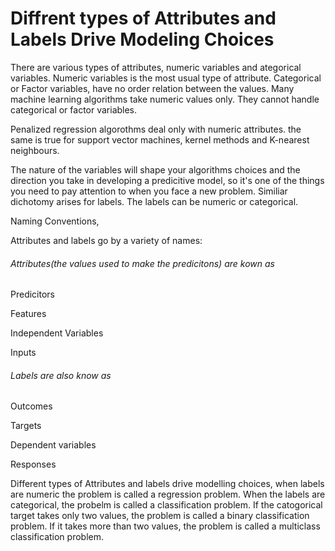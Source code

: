 # Diffrent types of Attributes and Labels Drive Modeling Choices

There are various types of attributes, numeric variables and ategorical variables. Numeric variables is the most usual type of attribute. Categorical or Factor variables, have no order relation between the values. Many machine learning algorithms take numeric values only. They cannot handle categorical or factor variables.

Penalized regression algorothms deal only with numeric attributes. the same is true for support vector machines, kernel methods and K-nearest neighbours. 

The nature of the variables will shape your algorithms choices and the direction you take in developing a predicitive model, so it's one of the things you need to pay attention to when you face a new problem. Similiar dichotomy arises for labels. The labels can be numeric or categorical. 

Naming Conventions,

Attributes and labels go by a variety of names:

###### Attributes(the values used to make the predicitons) are kown as 

Predicitors

Features 

Independent Variables

Inputs 

###### Labels are also know as 

Outcomes 

Targets 

Dependent variables

Responses

Different types of Attributes and labels drive modelling choices, when labels are numeric the problem is called a regression problem. When the labels are categorical, the probelm is called a classification problem. If the catogorical target takes only two values, the problem is called a binary classification problem. If it takes more than two values, the problem is called a multiclass classification problem.
